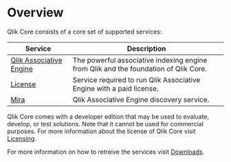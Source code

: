 # Overview

Qlik Core consists of a core set of supported services:

| Service    | Description |
| ---------- | ------- |
| [Qlik Associative Engine](./qix-engine/introduction.md) | The powerful associative indexing engine from Qlik and the foundation of Qlik Core. |
| [License](./licenses.md) | Service required to run Qlik Associative Engine with a paid license. |
| [Mira](./mira.md) | Qlik Associative Engine discovery service. |

Qlik Core comes with a developer edition that may be used to evaluate,
develop, or test solutions. Note that it cannot be used for commercial purposes.
For more information about the license of Qlik Core visit
[Licensing](/licensing/).

For more information on how to retreive the services visit [Downloads](/downloads/).